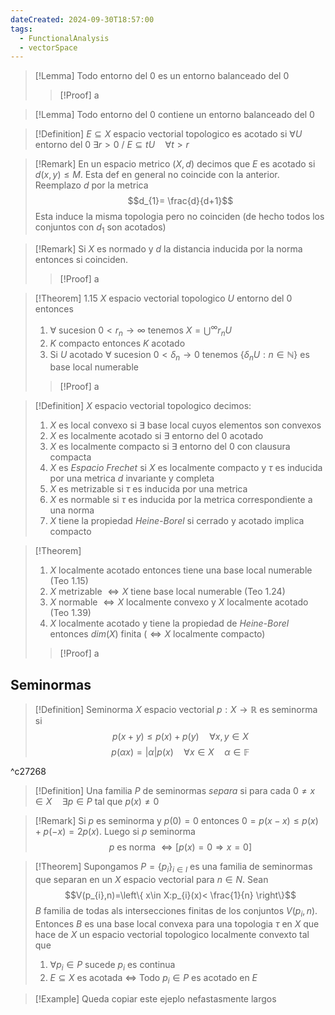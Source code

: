 ```yaml
---
dateCreated: 2024-09-30T18:57:00
tags:
  - FunctionalAnalysis
  - vectorSpace
---
```

>[!Lemma]
>Todo entorno del 0 es un entorno balanceado del 0
>>[!Proof]
>>a

>[!Lemma]
>Todo entorno del 0 contiene un entorno balanceado del 0

>[!Definition]
>$E\subseteq X$ espacio vectorial topologico es acotado si $\forall U$ entorno del 0 $\exists r>0 \ /\ E\subseteq tU\quad\forall t>r$

>[!Remark]
>En un espacio metrico $(X,d)$ decimos que $E$ es acotado si $d(x,y)\leq M$. Esta def en general no coincide con la anterior. Reemplazo $d$ por la metrica
>$$d_{1}= \frac{d}{d+1}$$
>Esta induce la misma topologia pero no coinciden (de hecho todos los conjuntos con $d_{1}$ son acotados)

>[!Remark]
>Si $X$ es normado y $d$ la distancia inducida por la norma entonces si coinciden. 
>>[!Proof]
>>a

>[!Theorem] 1.15
>$X$ espacio vectorial topologico $U$ entorno del 0 entonces
>1. $\forall$ sucesion $0<r_{n}\rightarrow\infty$ tenemos $X=\bigcup^{\infty}r_{n}U$
>2. $K$ compacto entonces $K$ acotado
>3. Si $U$ acotado $\forall$ sucesion $0<\delta_{n}\rightarrow 0$ tenemos $\{ \delta_{n}U:n\in \mathbb{N} \}$ es base local numerable
>>[!Proof]
>>a

>[!Definition]
>$X$ espacio vectorial topologico decimos:
>1. $X$ es local convexo si $\exists$ base local cuyos elementos son convexos
>2. $X$ es localmente acotado si $\exists$ entorno del 0 acotado
>3. $X$ es localmente compacto si $\exists$ entorno del 0 con clausura compacta
>4. $X$ es *Espacio Frechet* si $X$ es localmente compacto y $\tau$ es inducida por una metrica $d$ invariante y completa
>5. $X$ es metrizable si $\tau$ es inducida por una metrica
>6. $X$ es normable si $\tau$ es inducida por la metrica correspondiente a una norma
>7. $X$ tiene la propiedad *Heine-Borel* si cerrado y acotado implica compacto

>[!Theorem]
>1. $X$ localmente acotado entonces tiene una base local numerable (Teo 1.15)
>2. $X$ metrizable $\iff X$ tiene base local numerable (Teo 1.24)
>3. $X$ normable $\iff X$ localmente convexo y $X$ localmente acotado (Teo 1.39)
>4. $X$ localmente acotado y tiene la propiedad de *Heine-Borel* entonces $dim(X)$ finita ($\iff X$ localmente compacto)
>>[!Proof]
>>a

## Seminormas

>[!Definition] Seminorma
>$X$ espacio vectorial $p:X\rightarrow\mathbb{R}$ es seminorma si 
>$$p(x+y)\leq p(x)+p(y)\quad\forall x,y\in X$$
>$$p(\alpha x)=\lvert \alpha  \rvert p(x)\quad\forall x\in X\quad\alpha \in \mathbb{F}$$

^c27268

>[!Definition]
>Una familia $P$ de seminormas *separa* si para cada $0\neq x\in X\quad\exists p \in P$ tal que $p(x)\neq 0$

>[!Remark]
>Si $p$ es seminorma y $p(0)=0$ entonces $0=p(x-x)\leq p(x)+p(-x)=2p(x)$. Luego si $p$ seminorma
>$$p\text{ es norma }\iff \bigg[p(x)=0 \Rightarrow x=0\bigg]$$

>[!Theorem]
>Supongamos $P=\{ p_{i} \}_{i \in I}$ es una familia de seminormas que separan en un $X$ espacio vectorial para $n\in N$. Sean $$V(p_{i},n)=\left\{  x\in X:p_{i}(x)< \frac{1}{n}  \right\}$$
>$B$ familia de todas als intersecciones finitas de los conjuntos $V(p_{i},n)$. Entonces $B$ es una base local convexa para una topologia $\tau$ en $X$ que hace de $X$ un espacio vectorial topologico localmente convexto tal que 
>1. $\forall p_{i}\in P$ sucede $p_{i}$ es continua
>2. $E\subseteq X$ es acotada $\iff$ Todo $p_{i}\in P$ es acotado en $E$

>[!Example]
>Queda copiar este ejeplo nefastasmente largos